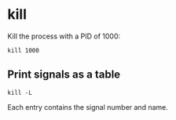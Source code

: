 # kill

Kill the process with a PID of 1000:

	kill 1000


## Print signals as a table

	kill -L

Each entry contains the signal number and name.
